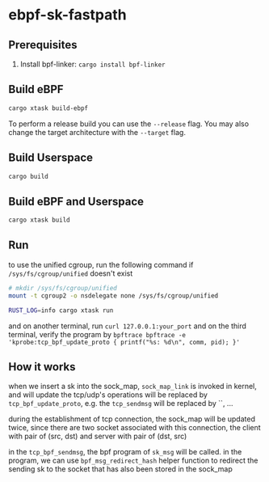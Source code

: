 # ebpf-sk-fastpath

## Prerequisites

1. Install bpf-linker: `cargo install bpf-linker`

## Build eBPF

```bash
cargo xtask build-ebpf
```

To perform a release build you can use the `--release` flag.
You may also change the target architecture with the `--target` flag.

## Build Userspace

```bash
cargo build
```

## Build eBPF and Userspace

```bash
cargo xtask build
```

## Run

to use the unified cgroup, run the following command if `/sys/fs/cgroup/unified` doesn't exist

```bash
# mkdir /sys/fs/cgroup/unified
mount -t cgroup2 -o nsdelegate none /sys/fs/cgroup/unified
```

```bash
RUST_LOG=info cargo xtask run
```

and on another terminal, run `curl 127.0.0.1:your_port`
and on the third terminal, verify the program by `bpftrace bpftrace -e 'kprobe:tcp_bpf_update_proto { printf("%s: %d\n", comm, pid); }'`


## How it works 

when we insert a sk into the sock_map, `sock_map_link` is invoked in kernel, and will update the tcp/udp's operations will be replaced by `tcp_bpf_update_proto`, e.g. the `tcp_sendmsg` will be replaced by ``, ...

during the establishment of tcp connection, the sock_map will be updated twice, since there are two socket associated with this connection, the client with pair of (src, dst) and server with pair of (dst, src)

in the `tcp_bpf_sendmsg`, the bpf program of `sk_msg` will be called. in the program, we can use `bpf_msg_redirect_hash` helper function to redirect the sending sk to the socket that has also been stored in the sock_map